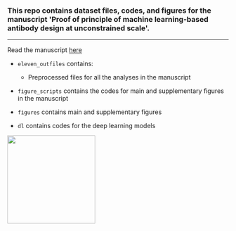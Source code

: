 ### This repo contains  dataset files, codes, and figures for the manuscript 'Proof of principle of machine learning-based antibody design at unconstrained scale'.
***

Read the manuscript [here](linktobiorxiv)

* ```eleven_outfiles``` contains:
	* Preprocessed files for all the analyses in the manuscript 

* ```figure_scripts``` contains the codes for main and supplementary figures in the  manuscript
* ```figures``` contains main and supplementary figures
* ```dl``` contains codes for the deep learning models

<img src="https://github.com/csi-greifflab/manuscript_insilico_antibody_generation/blob/master/figures/figureGA7x.png" width="200" />

